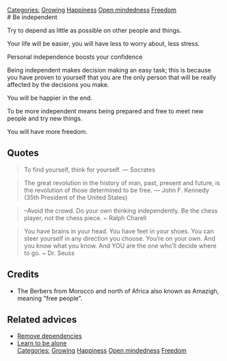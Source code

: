 [Categories:](../Categories/index.md) [Growing](../Categories/Growing.md) [Happiness](../Categories/Happiness.md) [Open mindedness](../Categories/Open%20mindedness.md) [Freedom](../Categories/Freedom.md)<br># Be independent

Try to depend as little as possible on other people and things.

Your life will be easier, you will have less to worry about, less stress.

Personal independence boosts your confidence

Being independent makes decision making an easy task; this is because you have proven to yourself that you are the only person that will be really affected by the decisions you make.

You will be happier in the end.

To be more independent means being prepared and free to meet new people and try new things.

You will have more freedom.

## Quotes

> To find yourself, think for yourself.
> ― Socrates

> The great revolution in the history of man, past, present and future, is the revolution
of those determined to be free.
> ― John F. Kennedy (35th President of the United States)

> –Avoid the crowd. Do your own thinking independently. Be the chess player, not the chess piece. 
> ~ Ralph Charell

> You have brains in your head. You have feet in your shoes. You can steer yourself in any direction you choose. You’re on your own. And you know what you know. And YOU are the one who’ll decide where to go. 
> ~ Dr. Seuss

## Credits

- The Berbers from Morocco and north of Africa also known as Amazigh, meaning "free people".

## Related advices
- [Remove dependencies](../Remove%20dependencies/index.md)
- [Learn to be alone](../Learn%20to%20be%20alone/index.md)
<br>[Categories:](../Categories/index.md) [Growing](../Categories/Growing.md) [Happiness](../Categories/Happiness.md) [Open mindedness](../Categories/Open%20mindedness.md) [Freedom](../Categories/Freedom.md)